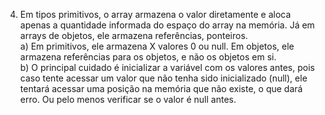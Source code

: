 4) Em tipos primitivos, o array armazena o valor diretamente e aloca apenas a quantidade informada do espaço do array na memória. Já em arrays de objetos, ele armazena referências, ponteiros. </br>
a) Em primitivos, ele armazena X valores 0 ou null. Em objetos, ele armazena referências para os objetos, e não os objetos em si.</br>
b) O principal cuidado é inicializar a variável com os valores antes, pois caso  tente acessar um valor que não tenha sido inicializado (null), ele tentará acessar uma posição na memória que não existe, o que dará erro. Ou pelo menos verificar se o valor é null antes.
